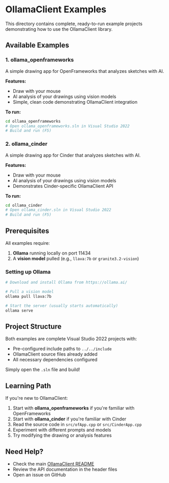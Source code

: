 # OllamaClient Examples

This directory contains complete, ready-to-run example projects demonstrating how to use the OllamaClient library.

## Available Examples

### 1. ollama_openframeworks
A simple drawing app for OpenFrameworks that analyzes sketches with AI.

**Features:**
- Draw with your mouse
- AI analysis of your drawings using vision models
- Simple, clean code demonstrating OllamaClient integration

**To run:**
```bash
cd ollama_openframeworks
# Open ollama_openframeworks.sln in Visual Studio 2022
# Build and run (F5)
```

### 2. ollama_cinder
A simple drawing app for Cinder that analyzes sketches with AI.

**Features:**
- Draw with your mouse
- AI analysis of your drawings using vision models
- Demonstrates Cinder-specific OllamaClient API

**To run:**
```bash
cd ollama_cinder
# Open ollama_cinder.sln in Visual Studio 2022
# Build and run (F5)
```

## Prerequisites

All examples require:
1. **Ollama** running locally on port 11434
2. A **vision model** pulled (e.g., `llava:7b` or `granite3.2-vision`)

### Setting up Ollama

```bash
# Download and install Ollama from https://ollama.ai/

# Pull a vision model
ollama pull llava:7b

# Start the server (usually starts automatically)
ollama serve
```

## Project Structure

Both examples are complete Visual Studio 2022 projects with:
- Pre-configured include paths to `../../include`
- OllamaClient source files already added
- All necessary dependencies configured

Simply open the `.sln` file and build!

## Learning Path

If you're new to OllamaClient:
1. Start with **ollama_openframeworks** if you're familiar with OpenFrameworks
2. Start with **ollama_cinder** if you're familiar with Cinder
3. Read the source code in `src/ofApp.cpp` or `src/CinderApp.cpp`
4. Experiment with different prompts and models
5. Try modifying the drawing or analysis features

## Need Help?

- Check the main [OllamaClient README](../README.md)
- Review the API documentation in the header files
- Open an issue on GitHub
